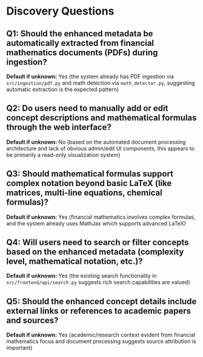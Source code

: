 # Discovery Questions

## Q1: Should the enhanced metadata be automatically extracted from financial mathematics documents (PDFs) during ingestion?
**Default if unknown:** Yes (the system already has PDF ingestion via `src/ingestion/pdf.py` and math detection via `math_detector.py`, suggesting automatic extraction is the expected pattern)

## Q2: Do users need to manually add or edit concept descriptions and mathematical formulas through the web interface?
**Default if unknown:** No (based on the automated document processing architecture and lack of obvious admin/edit UI components, this appears to be primarily a read-only visualization system)

## Q3: Should mathematical formulas support complex notation beyond basic LaTeX (like matrices, multi-line equations, chemical formulas)?
**Default if unknown:** Yes (financial mathematics involves complex formulas, and the system already uses MathJax which supports advanced LaTeX)

## Q4: Will users need to search or filter concepts based on the enhanced metadata (complexity level, mathematical notation, etc.)?
**Default if unknown:** Yes (the existing search functionality in `src/frontend/api/search.py` suggests rich search capabilities are valued)

## Q5: Should the enhanced concept details include external links or references to academic papers and sources?
**Default if unknown:** Yes (academic/research context evident from financial mathematics focus and document processing suggests source attribution is important)